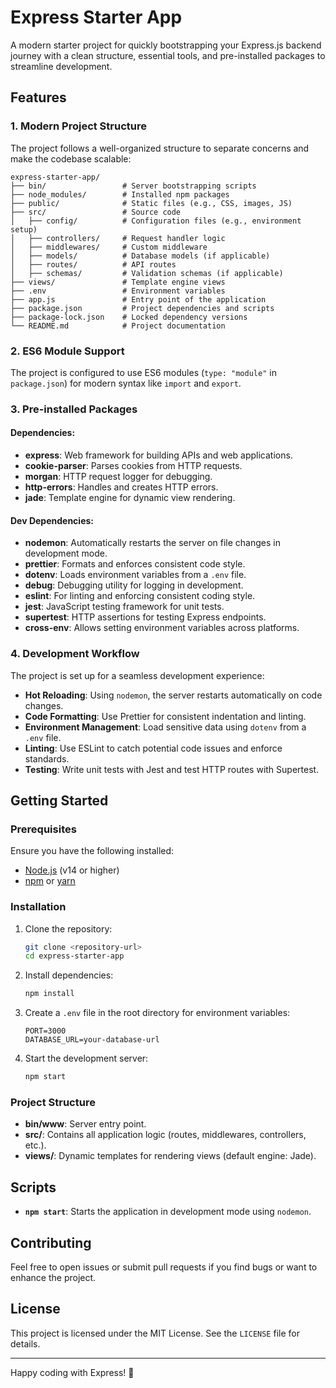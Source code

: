 # Express Starter App

A modern starter project for quickly bootstrapping your Express.js backend journey with a clean structure, essential tools, and pre-installed packages to streamline development.

## Features

### 1. Modern Project Structure
The project follows a well-organized structure to separate concerns and make the codebase scalable:

```
express-starter-app/
├── bin/                 # Server bootstrapping scripts
├── node_modules/        # Installed npm packages
├── public/              # Static files (e.g., CSS, images, JS)
├── src/                 # Source code
│   ├── config/          # Configuration files (e.g., environment setup)
│   ├── controllers/     # Request handler logic
│   ├── middlewares/     # Custom middleware
│   ├── models/          # Database models (if applicable)
│   ├── routes/          # API routes
│   ├── schemas/         # Validation schemas (if applicable)
├── views/               # Template engine views
├── .env                 # Environment variables
├── app.js               # Entry point of the application
├── package.json         # Project dependencies and scripts
├── package-lock.json    # Locked dependency versions
└── README.md            # Project documentation
```

### 2. ES6 Module Support
The project is configured to use ES6 modules (`type: "module"` in `package.json`) for modern syntax like `import` and `export`.

### 3. Pre-installed Packages

#### Dependencies:
- **express**: Web framework for building APIs and web applications.
- **cookie-parser**: Parses cookies from HTTP requests.
- **morgan**: HTTP request logger for debugging.
- **http-errors**: Handles and creates HTTP errors.
- **jade**: Template engine for dynamic view rendering.

#### Dev Dependencies:
- **nodemon**: Automatically restarts the server on file changes in development mode.
- **prettier**: Formats and enforces consistent code style.
- **dotenv**: Loads environment variables from a `.env` file.
- **debug**: Debugging utility for logging in development.
- **eslint**: For linting and enforcing consistent coding style.
- **jest**: JavaScript testing framework for unit tests.
- **supertest**: HTTP assertions for testing Express endpoints.
- **cross-env**: Allows setting environment variables across platforms.

### 4. Development Workflow
The project is set up for a seamless development experience:

- **Hot Reloading**: Using `nodemon`, the server restarts automatically on code changes.
- **Code Formatting**: Use Prettier for consistent indentation and linting.
- **Environment Management**: Load sensitive data using `dotenv` from a `.env` file.
- **Linting**: Use ESLint to catch potential code issues and enforce standards.
- **Testing**: Write unit tests with Jest and test HTTP routes with Supertest.

## Getting Started

### Prerequisites
Ensure you have the following installed:

- [Node.js](https://nodejs.org/) (v14 or higher)
- [npm](https://www.npmjs.com/) or [yarn](https://yarnpkg.com/)

### Installation

1. Clone the repository:
   ```bash
   git clone <repository-url>
   cd express-starter-app
   ```

2. Install dependencies:
   ```bash
   npm install
   ```

3. Create a `.env` file in the root directory for environment variables:
   ```env
   PORT=3000
   DATABASE_URL=your-database-url
   ```

4. Start the development server:
   ```bash
   npm start
   ```

### Project Structure

- **bin/www**: Server entry point.
- **src/**: Contains all application logic (routes, middlewares, controllers, etc.).
- **views/**: Dynamic templates for rendering views (default engine: Jade).

## Scripts

- **`npm start`**: Starts the application in development mode using `nodemon`.

## Contributing

Feel free to open issues or submit pull requests if you find bugs or want to enhance the project.

## License

This project is licensed under the MIT License. See the `LICENSE` file for details.

---

Happy coding with Express! 🚀